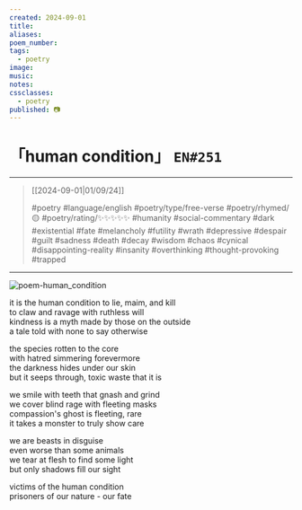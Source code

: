 ```yaml
---
created: 2024-09-01
title:
aliases:
poem_number:
tags:
  - poetry
image:
music:
notes:
cssclasses:
  - poetry
published: 📷
---
```

# 「human condition」 `EN#251`

---

> [[2024-09-01|01/09/24]]
> 
> #poetry 
> #language/english 
> #poetry/type/free-verse 
> #poetry/rhymed/🟡 
> #poetry/rating/✨✨✨✨✨ 
> #humanity #social-commentary #dark #existential #fate #melancholy #futility #wrath #depressive #despair #guilt #sadness #death #decay #wisdom #chaos #cynical #disappointing-reality #insanity #overthinking #thought-provoking #trapped 

---

![poem-human_condition](../!art/poem-human_condition.png)


it is the human condition to lie, maim, and kill  
to claw and ravage with ruthless will  
kindness is a myth made by those on the outside  
a tale told with none to say otherwise  
  
the species rotten to the core  
with hatred simmering forevermore  
the darkness hides under our skin  
but it seeps through, toxic waste that it is  
  
we smile with teeth that gnash and grind  
we cover blind rage with fleeting masks  
compassion's ghost is fleeting, rare  
it takes a monster to truly show care  
  
we are beasts in disguise  
even worse than some animals  
we tear at flesh to find some light  
but only shadows fill our sight  
  
victims of the human condition  
prisoners of our nature - our fate